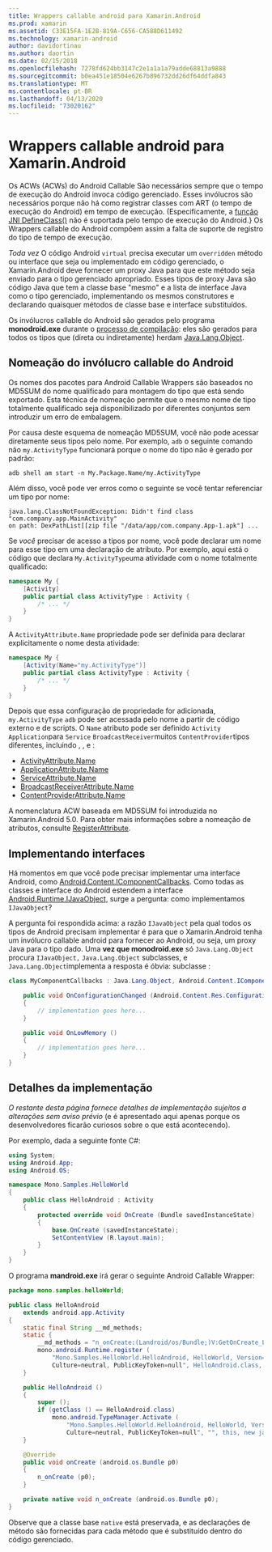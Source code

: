 ```yaml
---
title: Wrappers callable android para Xamarin.Android
ms.prod: xamarin
ms.assetid: C33E15FA-1E2B-819A-C656-CA588D611492
ms.technology: xamarin-android
author: davidortinau
ms.author: daortin
ms.date: 02/15/2018
ms.openlocfilehash: 7278fd624bb3147c2e1a1a1a79adde68813a9888
ms.sourcegitcommit: b0ea451e18504e6267b896732dd26df64ddfa843
ms.translationtype: MT
ms.contentlocale: pt-BR
ms.lasthandoff: 04/13/2020
ms.locfileid: "73020162"
---
```

# <a name="android-callable-wrappers-for-xamarinandroid"></a>Wrappers callable android para Xamarin.Android

Os ACWs (ACWs) do Android Callable São necessários sempre que o tempo de execução do Android invoca código gerenciado. Esses invólucros são necessários porque não há como registrar classes com ART (o tempo de execução do Android) em tempo de execução. (Especificamente, a [função JNI DefineClass()](https://docs.oracle.com/javase/1.5.0/docs/guide/jni/spec/functions.html#wp15986) não é suportada pelo tempo de execução do Android.} Os Wrappers callable do Android compõem assim a falta de suporte de registro do tipo de tempo de execução. 

*Toda vez* O código Android `virtual` precisa executar um `overridden` método ou interface que seja ou implementado em código gerenciado, o Xamarin.Android deve fornecer um proxy Java para que este método seja enviado para o tipo gerenciado apropriado. Esses tipos de proxy Java são código Java que tem a classe base "mesmo" e a lista de interface Java como o tipo gerenciado, implementando os mesmos construtores e declarando quaisquer métodos de classe base e interface substituídos. 

Os invólucros callable do Android são gerados pelo programa **monodroid.exe** durante o [processo de compilação](~/android/deploy-test/building-apps/build-process.md): eles são gerados para todos os tipos que (direta ou indiretamente) herdam [Java.Lang.Object](xref:Java.Lang.Object). 

## <a name="android-callable-wrapper-naming"></a>Nomeação do invólucro callable do Android

Os nomes dos pacotes para Android Callable Wrappers são baseados no MD5SUM do nome qualificado para montagem do tipo que está sendo exportado. Esta técnica de nomeação permite que o mesmo nome de tipo totalmente qualificado seja disponibilizado por diferentes conjuntos sem introduzir um erro de embalagem. 

Por causa deste esquema de nomeação MD5SUM, você não pode acessar diretamente seus tipos pelo nome. Por exemplo, `adb` o seguinte comando não `my.ActivityType` funcionará porque o nome do tipo não é gerado por padrão: 

```shell
adb shell am start -n My.Package.Name/my.ActivityType
```

Além disso, você pode ver erros como o seguinte se você tentar referenciar um tipo por nome:

```shell
java.lang.ClassNotFoundException: Didn't find class "com.company.app.MainActivity"
on path: DexPathList[[zip file "/data/app/com.company.App-1.apk"] ...
```

Se *você* precisar de acesso a tipos por nome, você pode declarar um nome para esse tipo em uma declaração de atributo. Por exemplo, aqui está o código que declara `My.ActivityType`uma atividade com o nome totalmente qualificado:

```csharp
namespace My {
    [Activity]
    public partial class ActivityType : Activity {
        /* ... */
    }
}
```

A `ActivityAttribute.Name` propriedade pode ser definida para declarar explicitamente o nome desta atividade: 

```csharp
namespace My {
    [Activity(Name="my.ActivityType")]
    public partial class ActivityType : Activity {
        /* ... */
    }
}
```

Depois que essa configuração de propriedade for adicionada, `my.ActivityType` `adb` pode ser acessada pelo nome a partir de código externo e de scripts. O `Name` atributo pode ser definido `Activity` `Application`para `Service` `BroadcastReceiver`muitos `ContentProvider`tipos diferentes, incluindo , , e : 

- [ActivityAttribute.Name](xref:Android.App.ActivityAttribute.Name)
- [ApplicationAttribute.Name](xref:Android.App.ApplicationAttribute.Name)
- [ServiceAttribute.Name](xref:Android.App.ServiceAttribute.Name)
- [BroadcastReceiverAttribute.Name](xref:Android.Content.BroadcastReceiverAttribute.Name)
- [ContentProviderAttribute.Name](xref:Android.Content.ContentProviderAttribute.Name)

A nomenclatura ACW baseada em MD5SUM foi introduzida no Xamarin.Android 5.0. Para obter mais informações sobre a nomeação de atributos, consulte [RegisterAttribute](xref:Android.Runtime.RegisterAttribute). 

## <a name="implementing-interfaces"></a>Implementando interfaces

Há momentos em que você pode precisar implementar uma interface Android, como [Android.Content.IComponentCallbacks](xref:Android.Content.IComponentCallbacks). Como todas as classes e interface do Android estendem a interface [Android.Runtime.IJavaObject,](xref:Android.Runtime.IJavaObject) surge a pergunta: como implementamos `IJavaObject`? 

A pergunta foi respondida acima: a razão `IJavaObject` pela qual todos os tipos de Android precisam implementar é para que o Xamarin.Android tenha um invólucro callable android para fornecer ao Android, ou seja, um proxy Java para o tipo dado. Uma **vez que monodroid.exe** só `Java.Lang.Object` procura `IJavaObject,` `Java.Lang.Object` subclasses, e `Java.Lang.Object`implementa a resposta é óbvia: subclasse : 

```csharp
class MyComponentCallbacks : Java.Lang.Object, Android.Content.IComponentCallbacks {

    public void OnConfigurationChanged (Android.Content.Res.Configuration newConfig)
    {
        // implementation goes here...
    } 

    public void OnLowMemory ()
    {
        // implementation goes here...
    }
}
```

## <a name="implementation-details"></a>Detalhes da implementação

*O restante desta página fornece detalhes de implementação sujeitos a alterações sem aviso prévio* (e é apresentado aqui apenas porque os desenvolvedores ficarão curiosos sobre o que está acontecendo). 

Por exemplo, dada a seguinte fonte C#:

```csharp
using System;
using Android.App;
using Android.OS;

namespace Mono.Samples.HelloWorld
{
    public class HelloAndroid : Activity
    {
        protected override void OnCreate (Bundle savedInstanceState)
        {
            base.OnCreate (savedInstanceState);
            SetContentView (R.layout.main);
        }
    }
}
```

O programa **mandroid.exe** irá gerar o seguinte Android Callable Wrapper: 

```java
package mono.samples.helloWorld;

public class HelloAndroid
    extends android.app.Activity
{
    static final String __md_methods;
    static {
        __md_methods = "n_onCreate:(Landroid/os/Bundle;)V:GetOnCreate_Landroid_os_Bundle_Handler\n" + "";
        mono.android.Runtime.register (
            "Mono.Samples.HelloWorld.HelloAndroid, HelloWorld, Version=1.0.0.0, 
            Culture=neutral, PublicKeyToken=null", HelloAndroid.class, __md_methods);
    }

    public HelloAndroid ()
    {
        super ();
        if (getClass () == HelloAndroid.class)
            mono.android.TypeManager.Activate (
                "Mono.Samples.HelloWorld.HelloAndroid, HelloWorld, Version=1.0.0.0, 
                Culture=neutral, PublicKeyToken=null", "", this, new java.lang.Object[] {  });
    }

    @Override
    public void onCreate (android.os.Bundle p0)
    {
        n_onCreate (p0);
    }

    private native void n_onCreate (android.os.Bundle p0);
}
```

Observe que a classe base `native` está preservada, e as declarações de método são fornecidas para cada método que é substituído dentro do código gerenciado. 

